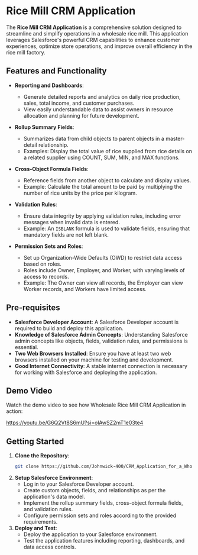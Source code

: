 
# Rice Mill CRM Application

The **Rice Mill CRM Application** is a comprehensive solution designed to streamline and simplify operations in a wholesale rice mill. This application leverages Salesforce's powerful CRM capabilities to enhance customer experiences, optimize store operations, and improve overall efficiency in the rice mill factory.

## Features and Functionality

- **Reporting and Dashboards**: 
  - Generate detailed reports and analytics on daily rice production, sales, total income, and customer purchases.
  - View easily understandable data to assist owners in resource allocation and planning for future development.

- **Rollup Summary Fields**:
  - Summarizes data from child objects to parent objects in a master-detail relationship.
  - Examples: Display the total value of rice supplied from rice details on a related supplier using COUNT, SUM, MIN, and MAX functions.

- **Cross-Object Formula Fields**:
  - Reference fields from another object to calculate and display values.
  - Example: Calculate the total amount to be paid by multiplying the number of rice units by the price per kilogram.

- **Validation Rules**:
  - Ensure data integrity by applying validation rules, including error messages when invalid data is entered.
  - Example: An `ISBLANK` formula is used to validate fields, ensuring that mandatory fields are not left blank.

- **Permission Sets and Roles**:
  - Set up Organization-Wide Defaults (OWD) to restrict data access based on roles.
  - Roles include Owner, Employer, and Worker, with varying levels of access to records. 
  - Example: The Owner can view all records, the Employer can view Worker records, and Workers have limited access.

## Pre-requisites

- **Salesforce Developer Account**: A Salesforce Developer account is required to build and deploy this application.
- **Knowledge of Salesforce Admin Concepts**: Understanding Salesforce admin concepts like objects, fields, validation rules, and permissions is essential.
- **Two Web Browsers Installed**: Ensure you have at least two web browsers installed on your machine for testing and development.
- **Good Internet Connectivity**: A stable internet connection is necessary for working with Salesforce and deploying the application.


## Demo Video

Watch the demo video to see how Wholesale Rice Mill CRM Application in action:

https://youtu.be/G6Q2Vt8S6mU?si=olAwSZ2mT1e03te4

## Getting Started

1. **Clone the Repository**:
    ```bash
    git clone https://github.com/Johnwick-400/CRM_Application_for_a_Wholesale_Rice_Mill
    ```
2. **Setup Salesforce Environment**:
    - Log in to your Salesforce Developer account.
    - Create custom objects, fields, and relationships as per the application's data model.
    - Implement the rollup summary fields, cross-object formula fields, and validation rules.
    - Configure permission sets and roles according to the provided requirements.
3. **Deploy and Test**:
    - Deploy the application to your Salesforce environment.
    - Test the application features including reporting, dashboards, and data access controls.

